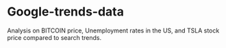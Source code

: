 # Google-trends-data

Analysis on BITCOIN price, Unemployment rates in the US, and TSLA stock price compared to search trends.
